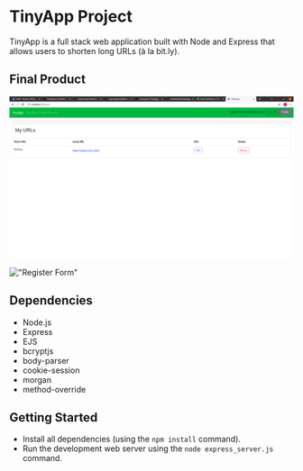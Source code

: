 # TinyApp Project

TinyApp is a full stack web application built with Node and Express that allows users to shorten long URLs (à la bit.ly).

## Final Product

!["URL list"](https://github.com/nmokadem/tinyapp/blob/master/images/MyUrls.png)

!["Register Form"](#)

## Dependencies

- Node.js
- Express
- EJS
- bcryptjs
- body-parser
- cookie-session
- morgan
- method-override

## Getting Started

- Install all dependencies (using the `npm install` command).
- Run the development web server using the `node express_server.js` command.

